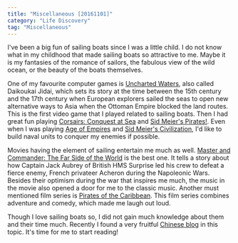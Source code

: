 ```yaml
---
title: "Miscellaneous [20161101]"
category: "Life Discovery"
tag: "Miscellaneous"
---
```


I've been a big fun of sailing boats since I was a little child. I do not know what in my childhood that made sailing boats so attractive to me. Maybe it is my fantasies of the romance of sailors, the fabulous view of the wild ocean, or the beauty of the boats themselves. 

One of my favourite computer games is [Uncharted Waters](https://en.wikipedia.org/wiki/Uncharted_Waters), also called Daikoukai Jidai, which sets its story at the time between the 15th century and the 17th century when European explorers sailed the seas to open new alternative ways to Asia when the Ottoman Empire blocked the land routes. This is the first video game that I played related to sailing boats. Then I had great fun playing [Corsairs: Conquest at Sea](https://en.wikipedia.org/wiki/Corsairs:_Conquest_at_Sea) and [Sid Meier's Pirates!](https://en.wikipedia.org/wiki/Sid_Meier%27s_Pirates!_(2004_video_game)). Even when I was playing [Age of Empires](https://en.wikipedia.org/wiki/Age_of_Empires) and [Sid Meier's Civilization](https://en.wikipedia.org/wiki/Civilization_(series)), I'd like to build naval units to conquer my enemies if possible.

Movies having the element of sailing entertain me much as well. [Master and Commander: The Far Side of the World](https://en.wikipedia.org/wiki/Master_and_Commander:_The_Far_Side_of_the_World) is the best one. It tells a story about how Captain Jack Aubrey of British HMS Surprise led his crew to defeat a fierce enemy, French privateer Acheron during the Napoleonic Wars. Besides their optimism during the war that inspires me much, the music in the movie also opened a door for me to the classic music. Another must mentioned film series is [Pirates of the Caribbean](https://en.wikipedia.org/wiki/Pirates_of_the_Caribbean_(film_series)). This film series combines adventure and comedy, which made me laugh out loud.

Though I love sailing boats so, I did not gain much knowledge about them and their time much. Recently I found a very fruitful [Chinese blog](http://weibo.com/ttarticle/p/show?id=2309404036325048201909) in this topic. It's time for me to start reading!